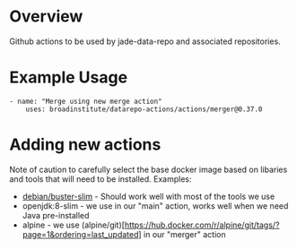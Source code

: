 # Overview

Github actions to be used by jade-data-repo and associated repositories. 

# Example Usage

```
- name: "Merge using new merge action"
    uses: broadinstitute/datarepo-actions/actions/merger@0.37.0
```

# Adding new actions

Note of caution to carefully select the base docker image based on libaries and tools that will need to be installed. 
Examples:
- [debian/buster-slim](https://hub.docker.com/_/debian) - Should work well with most of the tools we use
- openjdk:8-slim - we use in our "main" action, works well when we need Java pre-installed
- alpine - we use (alpine/git)[https://hub.docker.com/r/alpine/git/tags/?page=1&ordering=last_updated] in our "merger" action

